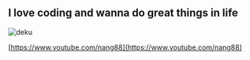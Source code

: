 ## I love coding and wanna do great things in life

![deku](https://github.com/user-attachments/assets/f33bdc4b-52f6-48c6-a909-311eafd9fea6)

[https://www.youtube.com/nang88](https://www.youtube.com/nang88)

